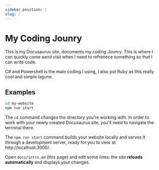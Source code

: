 ```yaml
---
sidebar_position: 1
slug: /
---
```


# My Coding Jounry

This is my Docusaurus site, documents my coding Jounry. This is where I can quickly come aand visit when I need to refrenece something so that I can write code.

C# and Powershell is the main coding I using, I also put Ruby as this really cool and simple lagune.

## Examples

```bash
cd my-website
npm run start
```

The `cd` command changes the directory you're working with. In order to work with your newly created Docusaurus site, you'll need to navigate the terminal there.

The `npm run start` command builds your website locally and serves it through a development server, ready for you to view at http://localhost:3000/.

Open `docs/intro.md` (this page) and edit some lines: the site **reloads automatically** and displays your changes.
